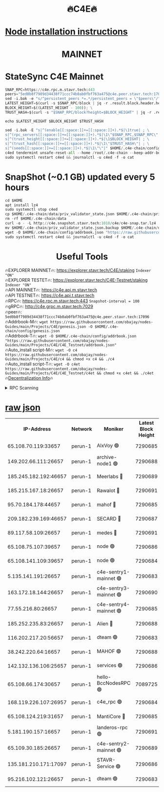 <h1 align="center"> 🔥C4E🔥</h1>

[Node installation instructions](https://github.com/obajay/nodes-Guides/tree/main/Projects/C4E)
=

<h1 align="center"> MAINNET</h1>

# StateSync C4E Mainnet
```python
SNAP_RPC=https://c4e.rpc.m.stavr.tech:443
peers="5ed0b8f7989d34438f71ccc74b0ab0fbf763a475@c4e.peer.stavr.tech:17096"
sed -i.bak -e "s/^persistent_peers *=.*/persistent_peers = \"$peers\"/" $HOME/.c4e-chain/config/config.toml
LATEST_HEIGHT=$(curl -s $SNAP_RPC/block | jq -r .result.block.header.height); \
BLOCK_HEIGHT=$((LATEST_HEIGHT - 100)); \
TRUST_HASH=$(curl -s "$SNAP_RPC/block?height=$BLOCK_HEIGHT" | jq -r .result.block_id.hash)

echo $LATEST_HEIGHT $BLOCK_HEIGHT $TRUST_HASH

sed -i.bak -E "s|^(enable[[:space:]]+=[[:space:]]+).*$|\1true| ; \
s|^(rpc_servers[[:space:]]+=[[:space:]]+).*$|\1\"$SNAP_RPC,$SNAP_RPC\"| ; \
s|^(trust_height[[:space:]]+=[[:space:]]+).*$|\1$BLOCK_HEIGHT| ; \
s|^(trust_hash[[:space:]]+=[[:space:]]+).*$|\1\"$TRUST_HASH\"| ; \
s|^(seeds[[:space:]]+=[[:space:]]+).*$|\1\"\"|" $HOME/.c4e-chain/config/config.toml
c4ed tendermint unsafe-reset-all --home /root/.c4e-chain --keep-addr-book
sudo systemctl restart c4ed && journalctl -u c4ed -f -o cat
```
# SnapShot (~0.1 GB) updated every 5 hours
```python
cd $HOME
apt install lz4
sudo systemctl stop c4ed
cp $HOME/.c4e-chain/data/priv_validator_state.json $HOME/.c4e-chain/priv_validator_state.json.backup
rm -rf $HOME/.c4e-chain/data
curl -o - -L http://c4e.snapshot.stavr.tech:1018/c4e/c4e-snap.tar.lz4 | lz4 -c -d - | tar -x -C $HOME/.c4e-chain --strip-components 2
mv $HOME/.c4e-chain/priv_validator_state.json.backup $HOME/.c4e-chain/data/priv_validator_state.json
wget -O $HOME/.c4e-chain/config/addrbook.json "https://raw.githubusercontent.com/obajay/nodes-Guides/main/Projects/C4E/addrbook.json"
sudo systemctl restart c4ed && journalctl -u c4ed -f -o cat
```
 <h1 align="center"> Useful Tools</h1>

🔥EXPLORER MAINNET🔥:  https://explorer.stavr.tech/C4E/staking            `Indexer "ON"` \
🔥EXPLORER TESTET🔥:   https://explorer.stavr.tech/C4E-Testnet/staking     `Indexer "ON"` \
🔥API MAINNET🔥:       https://c4e.api.m.stavr.tech \
🔥API TESTNET🔥:       https://c4e.api.t.stavr.tech \
🔥RPC🔥:               https://c4e.rpc.m.stavr.tech:443                  `Snapshot-interval = 100` \
🔥gRPC🔥:              http://c4e.grpc.m.stavr.tech:7029 \
🔥peer🔥:              `5ed0b8f7989d34438f71ccc74b0ab0fbf763a475@c4e.peer.stavr.tech:17096` \
🔥Addrbook-M🔥:    ```wget https://raw.githubusercontent.com/obajay/nodes-Guides/main/Projects/C4E/genesis.json -O $HOME/.c4e-chain/config/genesis.json``` \
🔥Addrbook-T🔥:    ```wget -O $HOME/.c4e-chain/config/addrbook.json "https://raw.githubusercontent.com/obajay/nodes-Guides/main/Projects/C4E/C4E_Testnet/addrbook.json"``` \
🔥Auto_install script-M🔥: ```wget -O c4 https://raw.githubusercontent.com/obajay/nodes-Guides/main/Projects/C4E/c4 && chmod +x c4 && ./c4``` \
🔥Auto_install script-T🔥: ```wget -O c4et https://raw.githubusercontent.com/obajay/nodes-Guides/main/Projects/C4E/C4E_Testnet/c4et && chmod +x c4et && ./c4et``` \
🔥[Decentralization Info](https://github.com/obajay/StateSync-snapshots/tree/main/Projects/C4E/Decentralization)🔥




<details>
<summary>RPC Scanning</summary>

<h2 align="center"> We scan nodes in real time every 4 hours. And we provide the final result of RPC endpoints.
We cannot influence the operation of these nodes in any way. </h2>


```python
If Voting Power is higher than 0 --> then the Node is a validator of the network and may be subject to attack and be a potential threat to the chain.
```
```python
We marked such validators with a red symbol
```

</details>

[raw json](https://rpc-check.c4e.stavr.tech/c4e/rpc-c4e-result.json)
=



<table><tr><th>IP-Address</th><th>Network</th><th>Moniker</th><th>Latest Block Height</th><th>Earliest Block Height</th><th>Catching Up</th><th>Tx Index</th><th>Voting Power</th><th>Scan Time</th></tr><tr><td>65.108.70.119:33657</td><td>perun-1</td><td>AlxVoy 🟢</td><td>7290685</td><td>1</td><td>False</td><td>on</td><td>0</td><td>2024-02-22T20:19:57.963712223UTC</td></tr><tr><td>149.202.66.111:26657</td><td>perun-1</td><td>archive-node1 🟢</td><td>7290688</td><td>1</td><td>False</td><td>on</td><td>0</td><td>2024-02-22T20:20:14.466748554UTC</td></tr><tr><td>185.245.182.192:46657</td><td>perun-1</td><td>Meerlabs 🔴</td><td>7290689</td><td>1051501</td><td>False</td><td>on</td><td>344603</td><td>2024-02-22T20:20:21.791151752UTC</td></tr><tr><td>185.215.167.18:26657</td><td>perun-1</td><td>Rawalot 🔴</td><td>7290691</td><td>1090501</td><td>False</td><td>on</td><td>450004</td><td>2024-02-22T20:20:33.404242729UTC</td></tr><tr><td>95.70.184.178:44657</td><td>perun-1</td><td>mahof 🔴</td><td>7290685</td><td>2342001</td><td>False</td><td>off</td><td>1356388</td><td>2024-02-22T20:19:57.189722364UTC</td></tr><tr><td>209.182.239.169:46657</td><td>perun-1</td><td>SECARD 🔴</td><td>7290687</td><td>2616101</td><td>False</td><td>off</td><td>749307</td><td>2024-02-22T20:20:09.734165675UTC</td></tr><tr><td>89.117.58.109:26657</td><td>perun-1</td><td>medes 🔴</td><td>7290691</td><td>2826001</td><td>False</td><td>off</td><td>890972</td><td>2024-02-22T20:20:28.564710687UTC</td></tr><tr><td>65.108.75.107:39657</td><td>perun-1</td><td>node 🟢</td><td>7290686</td><td>5198801</td><td>False</td><td>on</td><td>0</td><td>2024-02-22T20:20:00.903464774UTC</td></tr><tr><td>65.108.141.109:39657</td><td>perun-1</td><td>node 🟢</td><td>7290684</td><td>5303301</td><td>False</td><td>on</td><td>0</td><td>2024-02-22T20:19:45.970400981UTC</td></tr><tr><td>5.135.141.191:26657</td><td>perun-1</td><td>c4e-sentry1-mainnet 🟢</td><td>7290683</td><td>6198001</td><td>False</td><td>on</td><td>0</td><td>2024-02-22T20:19:42.639051309UTC</td></tr><tr><td>163.172.18.144:26657</td><td>perun-1</td><td>c4e-sentry3-mainnet 🟢</td><td>7290690</td><td>6239001</td><td>False</td><td>on</td><td>0</td><td>2024-02-22T20:20:22.114115525UTC</td></tr><tr><td>77.55.216.80:26657</td><td>perun-1</td><td>c4e-sentry4-mainnet 🟢</td><td>7290685</td><td>6241001</td><td>False</td><td>on</td><td>0</td><td>2024-02-22T20:19:57.599016237UTC</td></tr><tr><td>185.252.235.83:26657</td><td>perun-1</td><td>Alien 🔴</td><td>7290688</td><td>6502501</td><td>False</td><td>on</td><td>648209</td><td>2024-02-22T20:20:14.863283185UTC</td></tr><tr><td>116.202.217.20:56657</td><td>perun-1</td><td>dteam 🟢</td><td>7290683</td><td>6800901</td><td>False</td><td>on</td><td>0</td><td>2024-02-22T20:19:42.880516871UTC</td></tr><tr><td>38.242.220.64:16657</td><td>perun-1</td><td>MAHOF 🟢</td><td>7290688</td><td>6885501</td><td>False</td><td>on</td><td>0</td><td>2024-02-22T20:20:12.115356194UTC</td></tr><tr><td>142.132.136.106:25657</td><td>perun-1</td><td>services 🟢</td><td>7290686</td><td>7012001</td><td>False</td><td>on</td><td>0</td><td>2024-02-22T20:20:00.575687897UTC</td></tr><tr><td>65.108.66.174:30657</td><td>perun-1</td><td>hello-BccNodesRPC 🟢</td><td>7089725</td><td>7089601</td><td>False</td><td>on</td><td>0</td><td>2024-02-22T20:19:58.298486288UTC</td></tr><tr><td>168.119.226.107:26957</td><td>perun-1</td><td>c4e_rpc 🟢</td><td>7290684</td><td>7190684</td><td>False</td><td>on</td><td>0</td><td>2024-02-22T20:19:50.276525381UTC</td></tr><tr><td>65.108.124.219:31657</td><td>perun-1</td><td>MantiCore 🔴</td><td>7290685</td><td>7190685</td><td>False</td><td>off</td><td>729576</td><td>2024-02-22T20:19:56.758949691UTC</td></tr><tr><td>5.181.190.157:16657</td><td>perun-1</td><td>landeros-rpc 🟢</td><td>7290691</td><td>7280001</td><td>False</td><td>on</td><td>0</td><td>2024-02-22T20:20:33.058733595UTC</td></tr><tr><td>65.109.30.185:26657</td><td>perun-1</td><td>c4e-sentry2-mainnet 🟢</td><td>7290689</td><td>7284001</td><td>False</td><td>on</td><td>0</td><td>2024-02-22T20:20:21.424555132UTC</td></tr><tr><td>135.181.210.171:17097</td><td>perun-1</td><td>STAVR-Service 🟢</td><td>7290686</td><td>7287601</td><td>False</td><td>on</td><td>0</td><td>2024-02-22T20:20:01.247328051UTC</td></tr><tr><td>95.216.102.121:26657</td><td>perun-1</td><td>dteam 🟢</td><td>7290683</td><td>7288501</td><td>False</td><td>on</td><td>0</td><td>2024-02-22T20:19:43.231688509UTC</td></tr></table>
